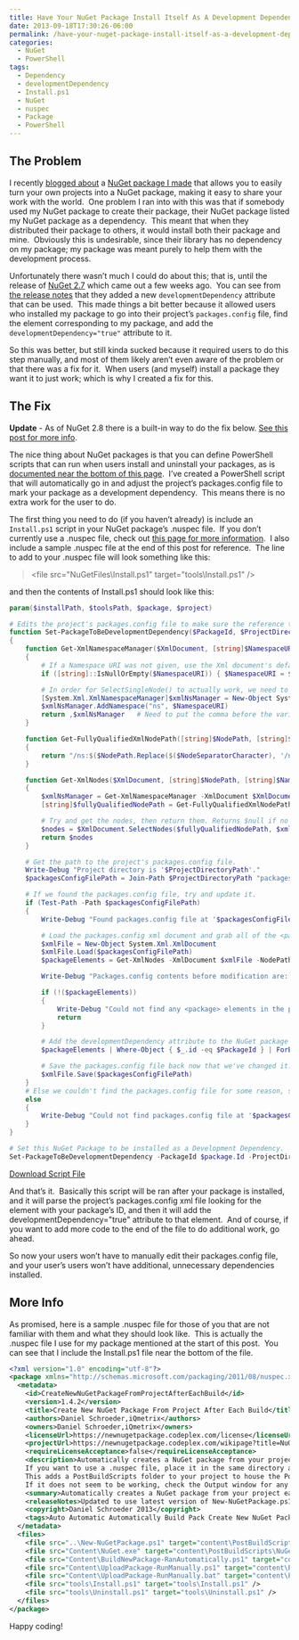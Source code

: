 ```yaml
---
title: Have Your NuGet Package Install Itself As A Development Dependency
date: 2013-09-18T17:30:26-06:00
permalink: /have-your-nuget-package-install-itself-as-a-development-dependency/
categories:
  - NuGet
  - PowerShell
tags:
  - Dependency
  - developmentDependency
  - Install.ps1
  - NuGet
  - nuspec
  - Package
  - PowerShell
---
```


## The Problem

I recently [blogged about](http://dans-blog.azurewebsites.net/automatically-create-your-projects-nuget-package-every-time-it-builds-via-nuget/) a [NuGet package I made](https://www.nuget.org/packages/CreateNewNuGetPackageFromProjectAfterEachBuild/) that allows you to easily turn your own projects into a NuGet package, making it easy to share your work with the world.  One problem I ran into with this was that if somebody used my NuGet package to create their package, their NuGet package listed my NuGet package as a dependency.  This meant that when they distributed their package to others, it would install both their package and mine.  Obviously this is undesirable, since their library has no dependency on my package; my package was meant purely to help them with the development process.

Unfortunately there wasn’t much I could do about this; that is, until the release of [NuGet 2.7](https://nuget.codeplex.com/) which came out a few weeks ago.  You can see from [the release notes](http://blog.nuget.org/20130814/nuget-2.7-release-candidate.html) that they added a new `developmentDependency` attribute that can be used.  This made things a bit better because it allowed users who installed my package to go into their project’s `packages.config` file, find the element corresponding to my package, and add the `developmentDependency="true"` attribute to it.

So this was better, but still kinda sucked because it required users to do this step manually, and most of them likely aren’t even aware of the problem or that there was a fix for it.  When users (and myself) install a package they want it to just work; which is why I created a fix for this.

## The Fix

__Update__ - As of NuGet 2.8 there is a built-in way to do the fix below. [See this post for more info](http://stackoverflow.com/a/24216882/602585).

The nice thing about NuGet packages is that you can define PowerShell scripts that can run when users install and uninstall your packages, as is [documented near the bottom of this page](http://docs.nuget.org/docs/creating-packages/creating-and-publishing-a-package).  I’ve created a PowerShell script that will automatically go in and adjust the project’s packages.config file to mark your package as a development dependency.  This means there is no extra work for the user to do.

The first thing you need to do (if you haven’t already) is include an `Install.ps1` script in your NuGet package’s .nuspec file.  If you don’t currently use a .nuspec file, check out [this page for more information](http://docs.nuget.org/docs/creating-packages/creating-and-publishing-a-package).  I also include a sample .nuspec file at the end of this post for reference.  The line to add to your .nuspec file will look something like this:

> \<file src="NuGetFiles\Install.ps1" target="tools\Install.ps1" />

and then the contents of Install.ps1 should look like this:

```powershell
param($installPath, $toolsPath, $package, $project)

# Edits the project's packages.config file to make sure the reference to the given package uses the developmentDependency="true" attribute.
function Set-PackageToBeDevelopmentDependency($PackageId, $ProjectDirectoryPath)
{
    function Get-XmlNamespaceManager($XmlDocument, [string]$NamespaceURI = "")
    {
        # If a Namespace URI was not given, use the Xml document's default namespace.
        if ([string]::IsNullOrEmpty($NamespaceURI)) { $NamespaceURI = $XmlDocument.DocumentElement.NamespaceURI }

        # In order for SelectSingleNode() to actually work, we need to use the fully qualified node path along with an Xml Namespace Manager, so set them up.
        [System.Xml.XmlNamespaceManager]$xmlNsManager = New-Object System.Xml.XmlNamespaceManager($XmlDocument.NameTable)
        $xmlNsManager.AddNamespace("ns", $NamespaceURI)
        return ,$xmlNsManager   # Need to put the comma before the variable name so that PowerShell doesn't convert it into an Object[].
    }

    function Get-FullyQualifiedXmlNodePath([string]$NodePath, [string]$NodeSeparatorCharacter = '.')
    {
        return "/ns:$($NodePath.Replace($($NodeSeparatorCharacter), '/ns:'))"
    }

    function Get-XmlNodes($XmlDocument, [string]$NodePath, [string]$NamespaceURI = "", [string]$NodeSeparatorCharacter = '.')
    {
        $xmlNsManager = Get-XmlNamespaceManager -XmlDocument $XmlDocument -NamespaceURI $NamespaceURI
        [string]$fullyQualifiedNodePath = Get-FullyQualifiedXmlNodePath -NodePath $NodePath -NodeSeparatorCharacter $NodeSeparatorCharacter

        # Try and get the nodes, then return them. Returns $null if no nodes were found.
        $nodes = $XmlDocument.SelectNodes($fullyQualifiedNodePath, $xmlNsManager)
        return $nodes
    }

    # Get the path to the project's packages.config file.
    Write-Debug "Project directory is '$ProjectDirectoryPath'."
    $packagesConfigFilePath = Join-Path $ProjectDirectoryPath "packages.config"

    # If we found the packages.config file, try and update it.
    if (Test-Path -Path $packagesConfigFilePath)
    {
        Write-Debug "Found packages.config file at '$packagesConfigFilePath'."

        # Load the packages.config xml document and grab all of the <package> elements.
        $xmlFile = New-Object System.Xml.XmlDocument
        $xmlFile.Load($packagesConfigFilePath)
        $packageElements = Get-XmlNodes -XmlDocument $xmlFile -NodePath "packages.package"

        Write-Debug "Packages.config contents before modification are:`n$($xmlFile.InnerXml)"

        if (!($packageElements))
        {
            Write-Debug "Could not find any <package> elements in the packages.config xml file '$packagesConfigFilePath'."
            return
        }

        # Add the developmentDependency attribute to the NuGet package's entry.
        $packageElements | Where-Object { $_.id -eq $PackageId } | ForEach-Object { $_.SetAttribute("developmentDependency", "true") }

        # Save the packages.config file back now that we've changed it.
        $xmlFile.Save($packagesConfigFilePath)
    }
    # Else we couldn't find the packages.config file for some reason, so error out.
    else
    {
        Write-Debug "Could not find packages.config file at '$packagesConfigFilePath'."
    }
}

# Set this NuGet Package to be installed as a Development Dependency.
Set-PackageToBeDevelopmentDependency -PackageId $package.Id -ProjectDirectoryPath ([System.IO.Directory]::GetParent($project.FullName))
```

[Download Script File](/assets/Posts/2013/09/Install.zip)

And that’s it.  Basically this script will be ran after your package is installed, and it will parse the project’s packages.config xml file looking for the element with your package’s ID, and then it will add the developmentDependency="true" attribute to that element.  And of course, if you want to add more code to the end of the file to do additional work, go ahead.

So now your users won’t have to manually edit their packages.config file, and your user’s users won’t have additional, unnecessary dependencies installed.

## More Info

As promised, here is a sample .nuspec file for those of you that are not familiar with them and what they should look like.  This is actually the .nuspec file I use for my package mentioned at the start of this post.  You can see that I include the Install.ps1 file near the bottom of the file.

```xml
<?xml version="1.0" encoding="utf-8"?>
<package xmlns="http://schemas.microsoft.com/packaging/2011/08/nuspec.xsd">
  <metadata>
    <id>CreateNewNuGetPackageFromProjectAfterEachBuild</id>
    <version>1.4.2</version>
    <title>Create New NuGet Package From Project After Each Build</title>
    <authors>Daniel Schroeder,iQmetrix</authors>
    <owners>Daniel Schroeder,iQmetrix</owners>
    <licenseUrl>https://newnugetpackage.codeplex.com/license</licenseUrl>
    <projectUrl>https://newnugetpackage.codeplex.com/wikipage?title=NuGet%20Package%20To%20Create%20A%20NuGet%20Package%20From%20Your%20Project%20After%20Every%20Build</projectUrl>
    <requireLicenseAcceptance>false</requireLicenseAcceptance>
    <description>Automatically creates a NuGet package from your project each time it builds. The NuGet package is placed in the project's output directory.
    If you want to use a .nuspec file, place it in the same directory as the project's project file (e.g. .csproj, .vbproj, .fsproj).
    This adds a PostBuildScripts folder to your project to house the PowerShell script that is called from the project's Post-Build event to create the NuGet package.
    If it does not seem to be working, check the Output window for any errors that may have occurred.</description>
    <summary>Automatically creates a NuGet package from your project each time it builds.</summary>
    <releaseNotes>Updated to use latest version of New-NuGetPackage.ps1.</releaseNotes>
    <copyright>Daniel Schroeder 2013</copyright>
    <tags>Auto Automatic Automatically Build Pack Create New NuGet Package From Project After Each Build On PowerShell Power Shell .nupkg new nuget package NewNuGetPackage New-NuGetPackage</tags>
  </metadata>
  <files>
    <file src="..\New-NuGetPackage.ps1" target="content\PostBuildScripts\New-NuGetPackage.ps1" />
    <file src="Content\NuGet.exe" target="content\PostBuildScripts\NuGet.exe" />
    <file src="Content\BuildNewPackage-RanAutomatically.ps1" target="content\PostBuildScripts\BuildNewPackage-RanAutomatically.ps1" />
    <file src="Content\UploadPackage-RunManually.ps1" target="content\PostBuildScripts\UploadPackage-RunManually.ps1" />
    <file src="Content\UploadPackage-RunManually.bat" target="content\PostBuildScripts\UploadPackage-RunManually.bat" />
    <file src="tools\Install.ps1" target="tools\Install.ps1" />
    <file src="tools\Uninstall.ps1" target="tools\Uninstall.ps1" />
  </files>
</package>
```

Happy coding!
